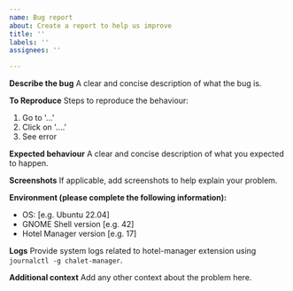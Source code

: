 ```yaml
---
name: Bug report
about: Create a report to help us improve
title: ''
labels: ''
assignees: ''

---
```


**Describe the bug**
A clear and concise description of what the bug is.

**To Reproduce**
Steps to reproduce the behaviour:
1. Go to '...'
2. Click on '....'
3. See error

**Expected behaviour**
A clear and concise description of what you expected to happen.

**Screenshots**
If applicable, add screenshots to help explain your problem.

**Environment (please complete the following information):**
 - OS: [e.g. Ubuntu 22.04]
 - GNOME Shell version [e.g. 42]
 - Hotel Manager version [e.g. 17]

**Logs**
Provide system logs related to hotel-manager extension using `journalctl -g chalet-manager`.

**Additional context**
Add any other context about the problem here.

